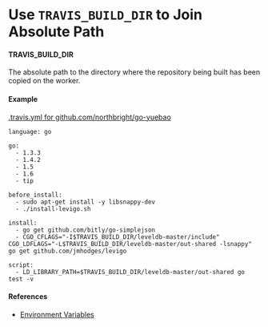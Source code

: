 # Use `TRAVIS_BUILD_DIR` to Join Absolute Path

#### TRAVIS_BUILD_DIR

The absolute path to the directory where the repository being built has been copied on the worker.

#### Example

[.travis.yml for github.com/northbright/go-yuebao](https://github.com/northbright/go-yuebao/blob/master/.travis.yml)

    language: go

    go:
      - 1.3.3
      - 1.4.2
      - 1.5
      - 1.6
      - tip

    before_install:
      - sudo apt-get install -y libsnappy-dev
      - ./install-levigo.sh

    install:
      - go get github.com/bitly/go-simplejson
      - CGO_CFLAGS="-I$TRAVIS_BUILD_DIR/leveldb-master/include" CGO_LDFLAGS="-L$TRAVIS_BUILD_DIR/leveldb-master/out-shared -lsnappy" go get github.com/jmhodges/levigo

    script:
      - LD_LIBRARY_PATH=$TRAVIS_BUILD_DIR/leveldb-master/out-shared go test -v

#### References
* [Environment Variables](https://docs.travis-ci.com/user/environment-variables)


